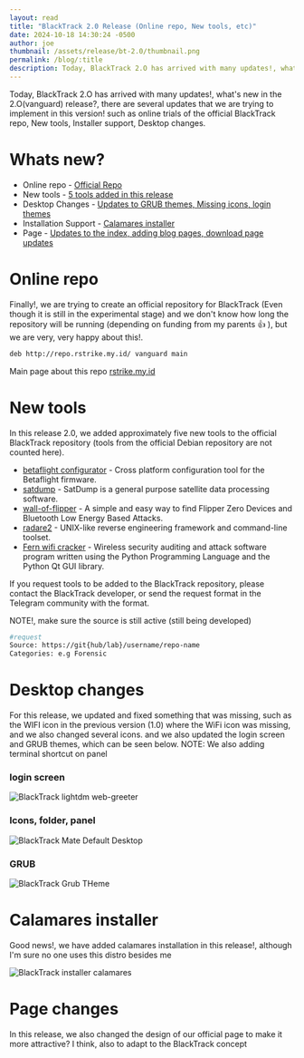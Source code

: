 ```yaml
---
layout: read
title: "BlackTrack 2.0 Release (Online repo, New tools, etc)"
date: 2024-10-18 14:30:24 -0500
author: joe
thumbnail: /assets/release/bt-2.0/thumbnail.png
permalink: /blog/:title
description: Today, BlackTrack 2.O has arrived with many updates!, what's new in the 2.O(vanguard) release?, there are several updates that we are trying to implement in this version! such as online trials of the official BlackTrack repo, New tools, Installer support, Desktop changes.
---
```

Today, BlackTrack 2.O has arrived with many updates!, what's new in the 2.O(vanguard) release?, there are several updates that we are trying to implement in this version! such as online trials of the official BlackTrack repo, New tools, Installer support, Desktop changes.

# Whats new?

- Online repo - [Official Repo](#online-repo)
- New tools - [5 tools added in this release](#new-tools)
- Desktop Changes - [Updates to GRUB themes, Missing icons, login themes](#desktop-changes)
- Installation Support - [Calamares installer](#calamares-installer)
- Page - [Updates to the index, adding blog pages, download page updates](#page-changes)


# Online repo

Finally!, we are trying to create an official repository for BlackTrack (Even though it is still in the experimental stage) and we don't know how long the repository will be running (depending on funding from my parents &#128077; ), but we are very, very happy about this!.

```bash
deb http://repo.rstrike.my.id/ vanguard main
```
Main page about this repo [rstrike.my.id](https://rstrike.my.id)


# New tools

In this release 2.0, we added approximately five new tools to the official BlackTrack repository (tools from the official Debian repository are not counted here).

- [betaflight configurator]() - Cross platform configuration tool for the Betaflight firmware.
- [satdump]() - SatDump is a general purpose satellite data processing software.
- [wall-of-flipper]() - A simple and easy way to find Flipper Zero Devices and Bluetooth Low Energy Based Attacks.
- [radare2]() -  UNIX-like reverse engineering framework and command-line toolset.
- [Fern wifi cracker]() - Wireless security auditing and attack software program written using the Python Programming Language and the Python Qt GUI library.

If you request tools to be added to the BlackTrack repository, please contact the BlackTrack developer, or send the request format in the Telegram community with the format.

NOTE!, make sure the source is still active (still being developed)

```bash
#request
Source: https://git{hub/lab}/username/repo-name
Categories: e.g Forensic
```

# Desktop changes

For this release, we updated and fixed something that was missing, such as the WIFI icon in the previous version (1.0) where the WiFi icon was missing, and we also changed several icons.
and we also updated the login screen and GRUB themes, which can be seen below.
NOTE: We also adding terminal shortcut on panel


### login screen
![BlackTrack lightdm web-greeter](/assets/release/bt-2.0/log-screen.png)

### Icons, folder, panel
![BlackTrack Mate Default Desktop](/assets/release/bt-2.0/desktop.png)

### GRUB
![BlackTrack Grub THeme](/assets/release/bt-2.0/grub-2.0.png)

# Calamares installer

Good news!, we have added calamares installation in this release!, although I'm sure no one uses this distro besides me

![BlackTrack installer calamares](/assets/release/bt-2.0/blacktrack-calamares.png)

# Page changes

In this release, we also changed the design of our official page to make it more attractive? I think, also to adapt to the BlackTrack concept

